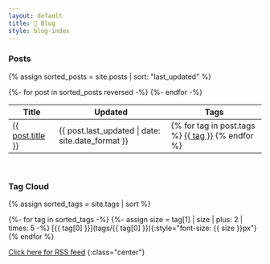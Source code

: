 ```yaml
---
layout: default
title: 📔 Blog
style: blog-index
---
```



### Posts

{% assign sorted_posts = site.posts | sort: "last_updated" %}

<table class="post-list">
  <thead>
    <tr>
      <th>Title</th>
      <th>Updated</th>
      <th>Tags</th>
    </tr>
  </thead>
  <tbody>
    {%- for post in sorted_posts reversed -%}
    <tr>
      <td>
        <a href="{{ post.url }}">{{ post.title }}</a>
      </td>
      <td>{{ post.last_updated | date: site.date_format }}</td>
      <td class="tag-column">
        {% for tag in post.tags %}
          <a href="/blog/tags/{{ tag }}">{{ tag }}</a>
        {% endfor %}
      </td>
    </tr>
    {%- endfor -%}
  </tbody>
</table>

<br/>

### Tag Cloud
{% assign sorted_tags = site.tags | sort %}
<div class="tag-cloud-marker"></div>
{%- for tag in sorted_tags -%}
  {%- assign size = tag[1] | size | plus: 2 | times: 5 -%}
  [{{ tag[0] }}](tags/{{ tag[0] }}){:style="font-size: {{ size }}px"}
{% endfor %}

[Click here for RSS feed](/feed.xml)
{:class="center"}
